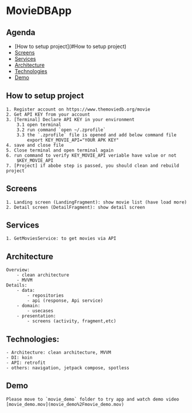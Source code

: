 # MovieDBApp
## Agenda 
- [How to setup project](#How to setup project)
- [Screens](#Screens)
- [Services](#Services)
- [Architecture](#Architecture)
- [Technologies](#Technologies)
- [Demo](#Demo)
## How to setup project
    1. Register account on https://www.themoviedb.org/movie
    2. Get API KEY from your account
    3. [Terminal] Declare API KEY in your environment 
        3.1 open terminal
        3.2 run command `open ~/.zprofile`
        3.3 the `.zprofile` file is opened and add below command file
            export KEY_MOVIE_API="YOUR APK KEY"
    4. save and close file 
    5. Close terminal and open terminal again 
    6. run command to verify KEY_MOVIE_API veriable have value or not
        $KEY_MOVIE_API
    7. [Project] if abobe step is passed, you should clean and rebuild project

## Screens
    1. Landing screen (LandingFragment): show movie list (have load more)
    2. Detail screen (DetailFragment): show detail screen 

## Services
    1. GetMoviesService: to get movies via API 

## Architecture 
    Overview: 
        - clean architecture
        - MVVM 
    Details: 
        - data: 
            - repositories
            - api (response, Api service)
        - domain:
            - usecases
        - presentation:
            - screens (activity, fragment,etc)

## Technologies:
    - Architecture: clean architecture, MVVM 
    - DI: koin
    - API: retrofit
    - others: navigation, jetpack compose, spotless
## Demo
    Please move to `movie_demo` folder to try app and watch demo video
    [movie_demo.mov](movie_demo%2Fmovie_demo.mov)
    
